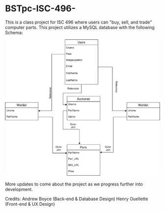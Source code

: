 # BSTpc-ISC-496-


This is a class project for ISC 496 where users can "buy, sell, and trade" computer parts. This project utilizes a MySQL database with the following Schema:

![alt text](https://github.com/aboyce3/BSTpc-ISC-496-/blob/main/DiagramsAndMiscellaneous/BST_Parts_RelationalSchema_COMPLETE.png)



More updates to come about the project as we progress further into development.


Credits: Andrew Boyce (Back-end & Database Design)
         Henry Ouellette (Front-end & UX Design)
